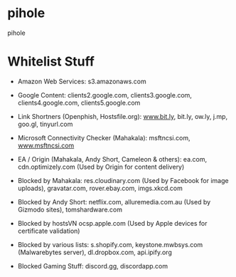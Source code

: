 # pihole
pihole

# Whitelist Stuff

- Amazon Web Services:
  s3.amazonaws.com
- Google Content:
  clients2.google.com,
  clients3.google.com,
  clients4.google.com,
  clients5.google.com

- Link Shortners (Openphish, Hostsfile.org):
  www.bit.ly,
  bit.ly,
  ow.ly,
  j.mp,
  goo.gl,
  tinyurl.com

- Microsoft Connectivity Checker (Mahakala):
  msftncsi.com,
  www.msftncsi.com

- EA / Origin (Mahakala, Andy Short, Cameleon & others):
  ea.com,
  cdn.optimizely.com (Used by Origin for content delivery)

- Blocked by Mahakala:
  res.cloudinary.com (Used by Facebook for image uploads),
  gravatar.com,
  rover.ebay.com,
  imgs.xkcd.com

- Blocked by Andy Short:
  netflix.com,
  alluremedia.com.au (Used by Gizmodo sites),
  tomshardware.com
- Blocked by hostsVN
  ocsp.apple.com (Used by Apple devices for certificate validation)

- Blocked by various lists:
  s.shopify.com,
  keystone.mwbsys.com (Malwarebytes server),
  dl.dropbox.com,
  api.ipify.org
  
- Blocked Gaming Stuff:
  discord.gg,
  discordapp.com
